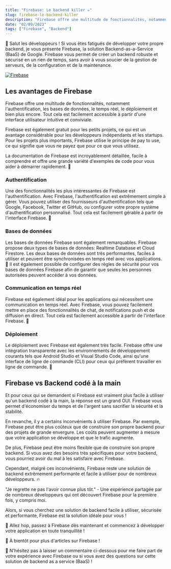 ```yaml
---
title: "Firebase: Le backend killer ☠️"
slug: firebase-le-backend-killer
description: "Firebase offre une multitude de fonctionnalités, notamment l'authentification, les bases de données, le temps réel, le déploiement et bien plus encore. Tout cela est facilement accessible à partir d'une interface utilisateur intuitive et conviviale."
date: "02/09/2023"
tags: ["Firebase", "Backend"]
---
```


👋 Salut les développeurs ! Si vous êtes fatigués de développer votre propre backend, je vous présente Firebase, la solution Backend-as-a-Service (BaaS) de Google. Firebase vous permet de créer un backend robuste et sécurisé en un rien de temps, sans avoir à vous soucier de la gestion de serveurs, de la configuration et de la maintenance.

[![Firebase](https://img.shields.io/badge/Firebase-FFCA28?style=for-the-badge&logo=firebase&logoColor=black)](https://firebase.google.com/)

## Les avantages de Firebase

Firebase offre une multitude de fonctionnalités, notamment l'authentification, les bases de données, le temps réel, le déploiement et bien plus encore. Tout cela est facilement accessible à partir d'une interface utilisateur intuitive et conviviale.

Firebase est également gratuit pour les petits projets, ce qui est un avantage considérable pour les développeurs indépendants et les startups. Pour les projets plus importants, Firebase utilise le principe de pay to use, ce qui signifie que vous ne payez que pour ce que vous utilisez.

La documentation de Firebase est incroyablement détaillée, facile à comprendre et offre une grande variété d'exemples de code pour vous aider à démarrer rapidement. 📖

### Authentification

Une des fonctionnalités les plus intéressantes de Firebase est l'authentification. Avec Firebase, l'authentification est extrêmement simple à gérer. Vous pouvez utiliser des fournisseurs d'authentification tels que Google, Facebook, Twitter et GitHub, ou configurer votre propre système d'authentification personnalisé. Tout cela est facilement gérable à partir de l'interface Firebase. 🔐

### Bases de données

Les bases de données Firebase sont également remarquables. Firebase propose deux types de bases de données: Realtime Database et Cloud Firestore. Les deux bases de données sont très performantes, faciles à utiliser et peuvent être synchronisées en temps réel avec vos applications. 💾
Il est également possible de configurer des règles de sécurité pour vos bases de données Firebase afin de garantir que seules les personnes autorisées peuvent accéder à vos données.

### Communication en temps réel

Firebase est également idéal pour les applications qui nécessitent une communication en temps réel. Avec Firebase, vous pouvez facilement mettre en place des fonctionnalités de chat, de notifications push et de diffusion en direct. Tout cela est facilement accessible à partir de l'interface Firebase. 📲

### Déploiement

Le déploiement avec Firebase est également très facile. Firebase offre une intégration transparente avec les environnements de développement courants tels que Android Studio et Visual Studio Code, ainsi qu'une interface de ligne de commande (CLI) pour ceux qui préfèrent travailler en ligne de commande. 🔧

## Firebase vs Backend codé à la main

Et pour ceux qui se demandent si Firebase est vraiment plus facile à utiliser qu'un backend codé à la main, la réponse est un grand OUI. Firebase vous permet d'économiser du temps et de l'argent sans sacrifier la sécurité et la stabilité.

En revanche, il y a certains inconvénients à utiliser Firebase. Par exemple, Firebase peut être plus coûteux que de construire son propre backend pour des projets de grande envergure. Les coûts peuvent augmenter à mesure que votre application se développe et que le trafic augmente.

De plus, Firebase peut être moins flexible que de construire son propre backend. Si vous avez des besoins très spécifiques pour votre backend, vous pourriez avoir du mal à les satisfaire avec Firebase.

Cependant, malgré ces inconvénients, Firebase reste une solution de backend extrêmement performante et facile à utiliser pour de nombreux développeurs. 🔥

"Je regrette ne pas l'avoir connue plus tôt." - Une expérience partagée par de nombreux développeurs qui ont découvert Firebase pour la première fois, y compris moi.

Alors, si vous cherchez une solution de backend facile à utiliser, sécurisée et performante, Firebase est la solution idéale pour vous !

🚀 Allez hop, passez à Firebase dès maintenant et commencez à développer votre application en toute tranquillité !

👋 À bientôt pour plus d'articles sur Firebase !

💬 N'hésitez pas à laisser un commentaire ci-dessous pour me faire part de votre expérience avec Firebase ou si vous avez des questions sur cette solution de backend as a service (BaaS) !